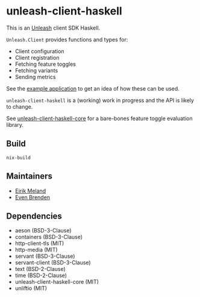 # unleash-client-haskell

This is an [Unleash](https://www.getunleash.io/) client SDK Haskell.

`Unleash.Client` provides functions and types for:

- Client configuration
- Client registration
- Fetching feature toggles
- Fetching variants
- Sending metrics

See the [example application](example/Main.hs) to get an idea of how these can be used.

`unleash-client-haskell` is a (working) work in progress and the API is likely to change.

See [unleash-client-haskell-core](https://github.com/finn-no/unleash-client-haskell-core) for a bare-bones feature toggle evaluation library.

## Build

```
nix-build
```

## Maintainers

- [Eirik Meland](mailto:eirik.meland@gmail.com)
- [Even Brenden](mailto:evenbrenden@gmail.com)

## Dependencies

- aeson (BSD-3-Clause)
- containers (BSD-3-Clause)
- http-client-tls (MIT)
- http-media (MIT)
- servant (BSD-3-Clause)
- servant-client (BSD-3-Clause)
- text (BSD-2-Clause)
- time (BSD-2-Clause)
- unleash-client-haskell-core (MIT)
- unliftio (MIT)
